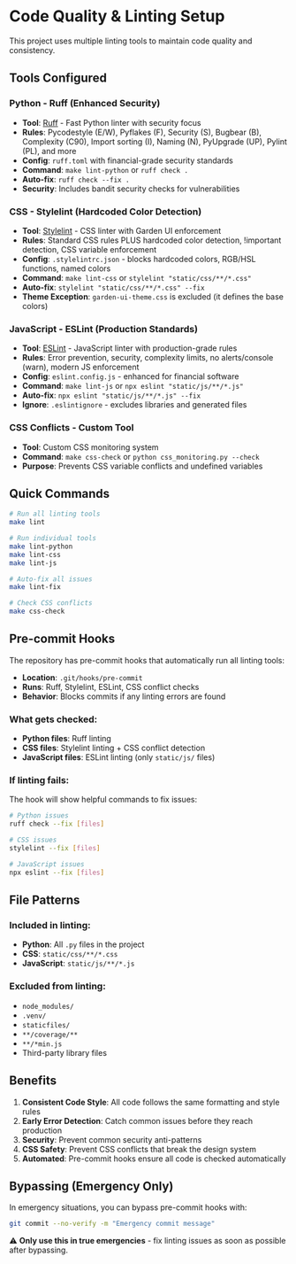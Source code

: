 # Code Quality & Linting Setup

This project uses multiple linting tools to maintain code quality and consistency.

## Tools Configured

### Python - Ruff (Enhanced Security)
- **Tool**: [Ruff](https://github.com/astral-sh/ruff) - Fast Python linter with security focus
- **Rules**: Pycodestyle (E/W), Pyflakes (F), Security (S), Bugbear (B), Complexity (C90), Import sorting (I), Naming (N), PyUpgrade (UP), Pylint (PL), and more
- **Config**: `ruff.toml` with financial-grade security standards
- **Command**: `make lint-python` or `ruff check .`
- **Auto-fix**: `ruff check --fix .`
- **Security**: Includes bandit security checks for vulnerabilities

### CSS - Stylelint (Hardcoded Color Detection)
- **Tool**: [Stylelint](https://stylelint.io/) - CSS linter with Garden UI enforcement
- **Rules**: Standard CSS rules PLUS hardcoded color detection, !important detection, CSS variable enforcement
- **Config**: `.stylelintrc.json` - blocks hardcoded colors, RGB/HSL functions, named colors
- **Command**: `make lint-css` or `stylelint "static/css/**/*.css"`
- **Auto-fix**: `stylelint "static/css/**/*.css" --fix`
- **Theme Exception**: `garden-ui-theme.css` is excluded (it defines the base colors)

### JavaScript - ESLint (Production Standards)
- **Tool**: [ESLint](https://eslint.org/) - JavaScript linter with production-grade rules
- **Rules**: Error prevention, security, complexity limits, no alerts/console (warn), modern JS enforcement
- **Config**: `eslint.config.js` - enhanced for financial software
- **Command**: `make lint-js` or `npx eslint "static/js/**/*.js"`
- **Auto-fix**: `npx eslint "static/js/**/*.js" --fix`
- **Ignore**: `.eslintignore` - excludes libraries and generated files

### CSS Conflicts - Custom Tool
- **Tool**: Custom CSS monitoring system
- **Command**: `make css-check` or `python css_monitoring.py --check`
- **Purpose**: Prevents CSS variable conflicts and undefined variables

## Quick Commands

```bash
# Run all linting tools
make lint

# Run individual tools
make lint-python
make lint-css
make lint-js

# Auto-fix all issues
make lint-fix

# Check CSS conflicts
make css-check
```

## Pre-commit Hooks

The repository has pre-commit hooks that automatically run all linting tools:

- **Location**: `.git/hooks/pre-commit`
- **Runs**: Ruff, Stylelint, ESLint, CSS conflict checks
- **Behavior**: Blocks commits if any linting errors are found

### What gets checked:
- **Python files**: Ruff linting
- **CSS files**: Stylelint linting + CSS conflict detection
- **JavaScript files**: ESLint linting (only `static/js/` files)

### If linting fails:
The hook will show helpful commands to fix issues:
```bash
# Python issues
ruff check --fix [files]

# CSS issues
stylelint --fix [files]

# JavaScript issues
npx eslint --fix [files]
```

## File Patterns

### Included in linting:
- **Python**: All `.py` files in the project
- **CSS**: `static/css/**/*.css`
- **JavaScript**: `static/js/**/*.js`

### Excluded from linting:
- `node_modules/`
- `.venv/`
- `staticfiles/`
- `**/coverage/**`
- `**/*min.js`
- Third-party library files

## Benefits

1. **Consistent Code Style**: All code follows the same formatting and style rules
2. **Early Error Detection**: Catch common issues before they reach production
3. **Security**: Prevent common security anti-patterns
4. **CSS Safety**: Prevent CSS conflicts that break the design system
5. **Automated**: Pre-commit hooks ensure all code is checked automatically

## Bypassing (Emergency Only)

In emergency situations, you can bypass pre-commit hooks with:
```bash
git commit --no-verify -m "Emergency commit message"
```

⚠️ **Only use this in true emergencies** - fix linting issues as soon as possible after bypassing.
